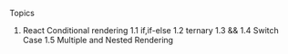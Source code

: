 Topics

1. React Conditional rendering
   1.1 if,if-else
   1.2 ternary
   1.3 &&
   1.4 Switch Case
   1.5 Multiple and Nested Rendering
